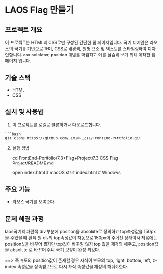 # LAOS Flag 만들기
## 프로젝트 개요
이 프로젝트는 HTML과 CSS로만 구성된 간단한 웹 페이지입니다. 국기 디자인은 라오스의 국기를 기반으로 하며, CSS로 배경색, 원형 요소 및 텍스트를 스타일링하여 디자인합니다.
css selelctor, position 개념을 확립하고 이를 실습해 보기 위해 제작한 웹 페이지 입니다. 

## 기술 스택
- HTML
- CSS

## 설치 및 사용법
 1.  이 프로젝트를 로컬로 클론하거나 다운로드합니다.

    ```bash
    git clone https://github.com/JIMIN-1211/FrontEnd-Portfolio.git
    
 2. 실행 방법

    cd FrontEnd-Portfolio/7.3+Flag+Project/7.3 CSS Flag Project/README.md

    open index.html  # macOS
    start index.html # Windows
  
## 주요 기능
- 라오스 국기를 보여준다. 
 
## 문제 해결 과정
laos국기의 파란색 div 부분에 position을 absolute로 정의하고 top속성값을 150px을 주었을 때 흰색 원 div의 top속성값이 자동으로 150px이 주어진 상태여서
처음에는 position값을 바꾸어 봤지만 top값이 바꾸질 않자 top 값을 재정의 해주고, position값을 absolute 로 바꾸어 주니 국기 모양이 완성 되었다.

==> 즉 부모의 position값이 존재할 경우 자식이 부모의 top, right, bottom, left, z-index 속성값을 상속받으므로 다시 자식 속성값을 재정의 해줘야한다.

